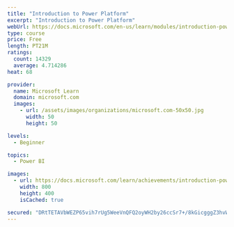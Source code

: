 ```yaml
---
title: "Introduction to Power Platform"
excerpt: "Introduction to Power Platform"
webUrl: https://docs.microsoft.com/en-us/learn/modules/introduction-power-platform/
type: course
price: Free
length: PT21M
ratings:
  count: 14329
  average: 4.714286
heat: 68

provider:
  name: Microsoft Learn
  domain: microsoft.com
  images:
    - url: /assets/images/organizations/microsoft.com-50x50.jpg
      width: 50
      height: 50

levels:
  - Beginner

topics:
  - Power BI

images:
  - url: https://docs.microsoft.com/learn/achievements/introduction-power-platform-social.png
    width: 800
    height: 400
    isCached: true

secured: "DRtTETAVbWEZP65vih7rUg5WeeVnQFQ2oyWH2by26ccSr7+/8kGicgggZ3hvWVgunboOupEGIJ7VB2oQ8xAAgfoQ3nyXHmz+ikRMolhKk1vRIu+vpDHXkbp/Zj29Wnidfc9Zc7uPt1U3Lvm+nEoJOlDvhw4pW68xGZ6Udc71xiqpiMgnytdE1ROCT7o+2Ecm2AJ1xBsV/SvI6WaM5wCCWkCevyoaoBPCS35lpK+b/ePeFf868EgJbPyuBKcXRJSo1B0DoIr2hM9bHgd0nojg3wlJIrENqAeEREoQ0hfrk/kvZEeX3Wn9DpLy8yUiLE2kDLFatoU4PvW8hDQaQiT1urZipobHqd1m8o9JDUP0VZjjV59iLW2eDNchIyhXuFajGrwyBoljtdEhZqyN5ILmgRZ8MQy4JRYYFM0yivvEr9uCGdV6EzVSTAqH7Kk+/QQR;Zp84JPxWGSkGxJ/bkjf9xA=="
---
```


